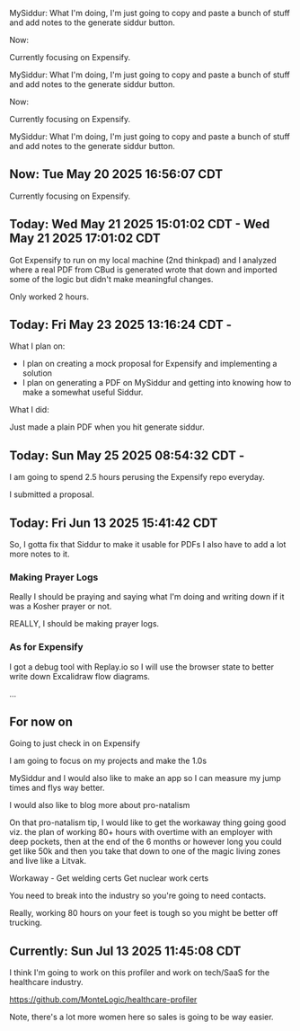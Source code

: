 MySiddur:
What I'm doing, I'm just going to copy and paste a bunch of stuff and add notes to the generate siddur button.

Now:

Currently focusing on Expensify.

MySiddur:
What I'm doing, I'm just going to copy and paste a bunch of stuff and add notes to the generate siddur button.

Now:

Currently focusing on Expensify.

MySiddur:
What I'm doing, I'm just going to copy and paste a bunch of stuff and add notes to the generate siddur button.

## Now: Tue May 20 2025 16:56:07 CDT

Currently focusing on Expensify.

## Today: Wed May 21 2025 15:01:02 CDT -  Wed May 21 2025 17:01:02 CDT

Got Expensify to run on my local machine (2nd thinkpad) and I analyzed where a real PDF from CBud is generated wrote that down and imported some of the logic but didn't make meaningful changes.

Only worked 2 hours.


## Today: Fri May 23 2025 13:16:24 CDT - 

What I plan on: 

- I plan on creating a mock proposal for Expensify and implementing a solution 
- I plan on generating a PDF on MySiddur and getting into knowing how to make a somewhat useful Siddur. 

What I did: 

Just made a plain PDF when you hit generate siddur.

## Today:  Sun May 25 2025 08:54:32 CDT - 

I am going to spend 2.5 hours perusing the Expensify repo everyday. 

I submitted a proposal. 


## Today: Fri Jun 13 2025 15:41:42 CDT


So, I gotta fix that Siddur to make it usable for PDFs I also have to add a lot more notes to it. 

### Making Prayer Logs
Really I should be praying and saying what I'm doing and writing down if it was a Kosher prayer or not. 

REALLY, I should be making prayer logs. 


### As for Expensify

I got a debug tool with Replay.io so I will use the browser state to better write down Excalidraw flow diagrams. 


...

## For now on

Going to just check in on Expensify 


I am going to focus on my projects and make the 1.0s 


MySiddur and I would also like to make an app so I can measure my jump times and flys way better.

I would also like to blog more about pro-natalism 

On that pro-natalism tip, I would like to get the workaway thing going good viz. the plan of working 80+ hours with overtime with an employer with deep pockets, then at the end of the 6 months or however long you could get like 50k and then you take that down to one of the magic living zones and live like a Litvak.


Workaway - 
Get welding certs
Get nuclear work certs 

You need to break into the industry so you're going to need contacts.

Really, working 80 hours on your feet is tough so you might be better off trucking.

## Currently: Sun Jul 13 2025 11:45:08 CDT

I think I'm going to work on this profiler and work on tech/SaaS for the healthcare industry. 

https://github.com/MonteLogic/healthcare-profiler

Note, there's a lot more women here so sales is going to be way easier. 

